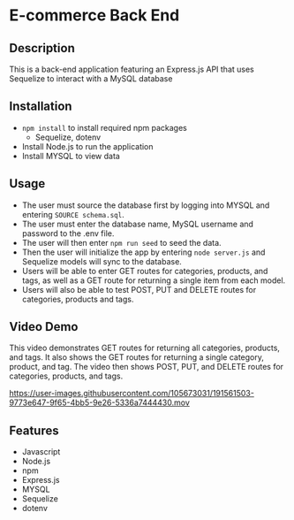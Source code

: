 # E-commerce Back End

## Description

  This is a back-end application featuring an Express.js API that uses Sequelize to interact with a MySQL database

  ## Installation

   * `npm install` to install required npm packages
      * Sequelize, dotenv
   *  Install Node.js to run the application
   *  Install MYSQL to view data

  ## Usage

   * The user must source the database first by logging into MYSQL and entering `SOURCE schema.sql`.
   * The user must enter the database name, MySQL username and password to the .env file.
   * The user will then enter `npm run seed` to seed the data.
   * Then the user will initialize the app by entering `node server.js` and Sequelize models will sync to the database.
   * Users will be able to enter GET routes for categories, products, and tags, as well as a GET route for returning a single item from each model.
   * Users will also be able to test POST, PUT and DELETE routes for categories, products and tags.
  
  
  ## Video Demo
  
  This video demonstrates GET routes for returning all categories, products, and tags. It also shows the GET routes for returning a single category,      product, and tag. The video then shows POST, PUT, and DELETE routes for categories, products, and tags.

   https://user-images.githubusercontent.com/105673031/191561503-9773e647-9f65-4bb5-9e26-5336a7444430.mov


  ## Features
  
   * Javascript
   * Node.js
   * npm
   * Express.js
   * MYSQL
   * Sequelize
   * dotenv
